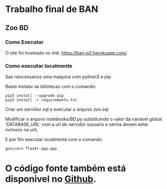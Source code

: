 # Trabalho final de BAN

## Zoo BD

### Como Executar

O site foi hosteado no link: https://ban-p2.herokuapp.com/

### Como executar localmente

Sao nescessarios uma maquina com python3 e pip

Basta instalar as biliotecas com o comando:
```
pip3 install --upgrade pip
pip3 install -r requirements.txt
```

Criar um servidor sql e executar o arquivo zoo.sql

Modificar o arquivo notebooks/BD.py substituindo o valor da variavel global 'DATABASE_URL' com a url do servidor
(usuario e senha devem estar inclusos na url).

E por fim executar localmente com o comando:
```
gunicorn flaskr.app:app
```

# O código fonte também está disponivel no [Github](https://github.com/EMachad0/ban-p2).
